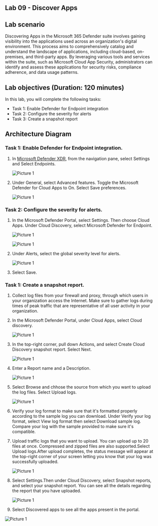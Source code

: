 ## Lab 09 - Discover Apps 

## Lab scenario

Discovering Apps in the Microsoft 365 Defender suite involves gaining visibility into the applications used across an organization's digital environment. This process aims to comprehensively catalog and understand the landscape of applications, including cloud-based, on-premises, and third-party apps. By leveraging various tools and services within the suite, such as Microsoft Cloud App Security, administrators can identify and assess these applications for security risks, compliance adherence, and data usage patterns.

## Lab objectives (Duration: 120 minutes)

In this lab, you will complete the following tasks:
- Task 1: Enable Defender for Endpoint integration
- Task 2: Configure the severity for alerts
- Task 3: Create a snapshot report

## Architecture Diagram

### Task 1: Enable Defender for Endpoint integration.


1. In [Microsoft Defender XDR](https://security.microsoft.com/), from the navigation pane, select Settings and Select Endpoints.

   ![Picture 1](../Media/DiscoverApps 1.png)

2. Under General, select Advanced features. Toggle the Microsoft Defender for Cloud Apps to On. Select Save preferences.

   ![Picture 1](../Media/DiscoverApps 2.png)

### Task 2: Configure the severity for alerts.

1. In the Microsoft Defender Portal, select Settings. Then choose Cloud Apps. Under Cloud Discovery, select Microsoft Defender for Endpoint.

   ![Picture 1](../Media/DiscoverApps 3.png)

   ![Picture 1](../Media/DiscoverApps 4.png)

2. Under Alerts, select the global severity level for alerts.

   ![Picture 1](../Media/DiscoverApps 5.png)

3. Select Save.

### Task 1: Create a snapshot report.

1. Collect log files from your firewall and proxy, through which users in your organization access the Internet. Make sure to gather logs during times of peak traffic that are representative of all user activity in your organization.
2. In the Microsoft Defender Portal, under Cloud Apps, select Cloud discovery.

   ![Picture 1](../Media/DiscoverApps 6.png)

3. In the top-right corner, pull down Actions, and select Create Cloud Discovery snapshot report. Select Next.

   ![Picture 1](../Media/DiscoverApps 7.png)

4. Enter a Report name and a Description.

   ![Picture 1](../Media/DiscoverApps 1.png)

5. Select Browse and chhose the source from which you want to upload the log files. Select Upload logs.

   ![Picture 1](../Media/DiscoverApps 10.png)

6. Verify your log format to make sure that it's formatted properly according to the sample log you can download. Under Verify your log format, select View log format then select Download sample log. Compare your log with the sample provided to make sure it's compatible.

7. Upload traffic logs that you want to upload. You can upload up to 20 files at once. Compressed and zipped files are also supported.Select Upload logs.After upload completes, the status message will appear at the top-right corner of your screen letting you know that your log was successfully uploaded.

   ![Picture 1](../Media/DiscoverApps 10.png)

9. Select Settings.Then under Cloud Discovery, select Snapshot reports, and select your snapshot report. You can see all the details regarding the report that you have uploaded.

   ![Picture 1](../Media/DiscoverApps 13.png)

10. Select Discovered apps to see all the apps present in the portal.

   ![Picture 1](../Media/DiscoverApps 15.png)
